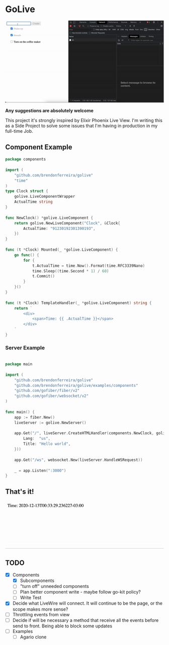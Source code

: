 # GoLive

![](examples/demo.gif)

**Any suggestions are absolutely welcome**

This project it's strongly inspired by Elixir Phoenix Live View. I'm writing this as a Side Project to solve some issues that I'm having in production in my full-time Job.

## Component Example
```go
package components 

import (
	"github.com/brendonferreira/golive"
	"time"
)
type Clock struct {
	golive.LiveComponentWrapper
	ActualTime string
}

func NewClock() *golive.LiveComponent {
	return golive.NewLiveComponent("Clock", &Clock{
		ActualTime: "91230192301390193",
	})
}

func (t *Clock) Mounted(_ *golive.LiveComponent) {
	go func() {
		for {
			t.ActualTime = time.Now().Format(time.RFC3339Nano)
			time.Sleep((time.Second * 1) / 60)
			t.Commit()
		}
	}()
}

func (t *Clock) TemplateHandler(_ *golive.LiveComponent) string {
	return `
		<div>
			<span>Time: {{ .ActualTime }}</span>
		</div>
	`
}
```

### Server Example
```go
  
package main

import (
	"github.com/brendonferreira/golive"
	"github.com/brendonferreira/golive/examples/components"
	"github.com/gofiber/fiber/v2"
	"github.com/gofiber/websocket/v2"
)

func main() {
	app := fiber.New()
	liveServer := golive.NewServer()

	app.Get("/", liveServer.CreateHTMLHandler(components.NewClock, golive.PageContent{
		Lang:  "us",
		Title: "Hello world",
	}))

	app.Get("/ws", websocket.New(liveServer.HandleWSRequest))

	_ = app.Listen(":3000")
}
```

## That's it!
![](examples/clock/demo.gif)


## TODO
 - [x] Components
    - [x] Subcomponents
    - [ ] "turn off" unneeded components
    - [ ] Plan better component write - maybe follow go-kit policy?   
    - [ ] Write Test 
 - [x] Decide what LiveWire will connect. It will continue to be the page, or the scope makes more sense?
 - [ ] Throttling events from view
 - [ ] Decide if will be necessary a method that receive all the events before send to front. Being able to block some updates
 - [ ] Examples
    - [ ] Agario clone
